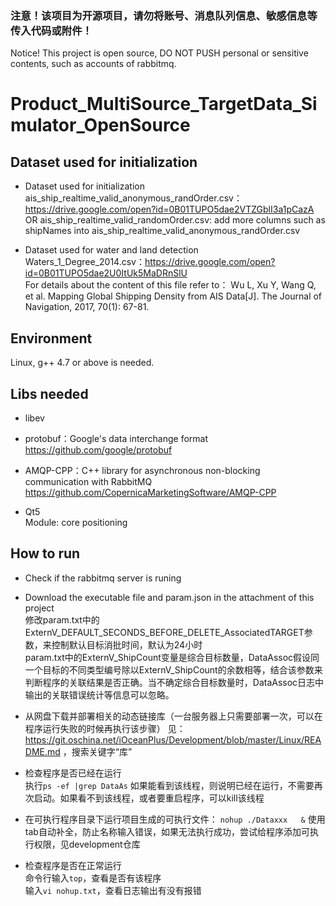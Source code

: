 ### 注意！该项目为开源项目，请勿将账号、消息队列信息、敏感信息等传入代码或附件！   
Notice! This project is open source, DO NOT PUSH personal or sensitive contents, such as accounts of rabbitmq.
  
# Product_MultiSource_TargetData_Simulator_OpenSource
## Dataset used for initialization  
- Dataset used for initialization  
ais_ship_realtime_valid_anonymous_randOrder.csv：https://drive.google.com/open?id=0B01TUPO5dae2VTZGblI3a1pCazA  
OR ais_ship_realtime_valid_randomOrder.csv: add more columns such as shipNames into ais_ship_realtime_valid_anonymous_randOrder.csv

- Dataset used for water and land detection  
Waters_1_Degree_2014.csv：https://drive.google.com/open?id=0B01TUPO5dae2U0ItUk5MaDRnSlU  
For details about the content of this file refer to： Wu L, Xu Y, Wang Q, et al. Mapping Global Shipping Density from AIS Data[J]. The Journal of Navigation, 2017, 70(1): 67-81.

## Environment  
Linux, g++ 4.7 or above is needed.  

## Libs needed  
- libev  

- protobuf：Google's data interchange format  
https://github.com/google/protobuf  

- AMQP-CPP：C++ library for asynchronous non-blocking communication with RabbitMQ  
https://github.com/CopernicaMarketingSoftware/AMQP-CPP  

- Qt5  
Module: core  positioning 

## How to run    
- Check if the rabbitmq server is runing  
- Download the executable file and param.json in the attachment of this project   
修改param.txt中的ExternV_DEFAULT_SECONDS_BEFORE_DELETE_AssociatedTARGET参数，来控制默认目标消批时间，默认为24小时  
param.txt中的ExternV_ShipCount变量是综合目标数量，DataAssoc假设同一个目标的不同类型编号除以ExternV_ShipCount的余数相等，结合该参数来判断程序的关联结果是否正确。当不确定综合目标数量时，DataAssoc日志中输出的关联错误统计等信息可以忽略。
- 从网盘下载并部署相关的动态链接库（一台服务器上只需要部署一次，可以在程序运行失败的时候再执行该步骤）
见：https://git.oschina.net/iOceanPlus/Development/blob/master/Linux/README.md ，搜索关键字“库”  

- 检查程序是否已经在运行  
执行```ps -ef |grep DataAs```
如果能看到该线程，则说明已经在运行，不需要再次启动。如果看不到该线程，或者要重启程序，可以kill该线程  
- 在可执行程序目录下运行项目生成的可执行文件： ```nohup ./Dataxxx   &```
使用tab自动补全，防止名称输入错误，如果无法执行成功，尝试给程序添加可执行权限，见development仓库
- 检查程序是否在正常运行  
命令行输入```top```，查看是否有该程序  
输入```vi nohup.txt```，查看日志输出有没有报错  
